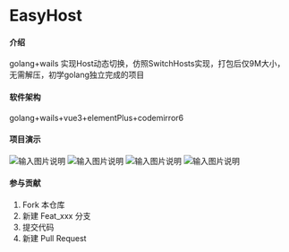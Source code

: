 # EasyHost

#### 介绍
golang+wails 实现Host动态切换，仿照SwitchHosts实现，打包后仅9M大小，无需解压，初学golang独立完成的项目
#### 软件架构
golang+wails+vue3+elementPlus+codemirror6


#### 项目演示
![输入图片说明](https://github.com/logXT/EasyHost/blob/main/frontend/src/assets/images/1.png)
![输入图片说明](https://github.com/logXT/EasyHost/blob/main/frontend/src/assets/images/2.png)
![输入图片说明](https://github.com/logXT/EasyHost/blob/main/frontend/src/assets/images/3.png)
![输入图片说明](https://github.com/logXT/EasyHost/blob/main/frontend/src/assets/images/4.png)


#### 参与贡献

1.  Fork 本仓库 
2.  新建 Feat_xxx 分支
3.  提交代码
4.  新建 Pull Request




